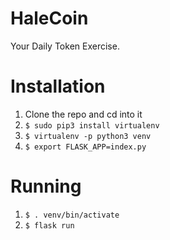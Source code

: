 # HaleCoin

Your Daily Token Exercise.

# Installation

1. Clone the repo and cd into it
1. `$ sudo pip3 install virtualenv`
1. `$ virtualenv -p python3 venv`
1. `$ export FLASK_APP=index.py`

# Running

1. `$ . venv/bin/activate`
1. `$ flask run`
